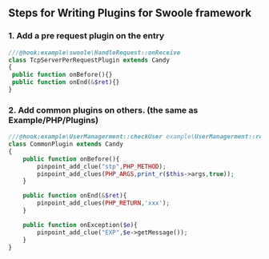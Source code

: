 ## Steps for Writing Plugins for Swoole framework

### 1. Add a pre request plugin on the entry

```  php 
///@hook:example\swoole\HandleRequest::onReceive
class TcpServerPerRequestPlugin extends Candy
{
 public function onBefore(){}
 public function onEnd(&$ret){}
}
```

### 2. Add common plugins on others. (the same as Example/PHP/Plugins)

``` php
///@hook:example\UserManagerment::checkUser example\UserManagerment::register example\UserManagerment::cacheUser
class CommonPlugin extends Candy
{
    public function onBefore(){
        pinpoint_add_clue("stp",PHP_METHOD);
        pinpoint_add_clues(PHP_ARGS,print_r($this->args,true));
    }

    public function onEnd(&$ret){
        pinpoint_add_clues(PHP_RETURN,'xxx');
    }

    public function onException($e){
        pinpoint_add_clue("EXP",$e->getMessage());
    }
}
```